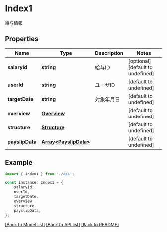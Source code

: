 # Index1

給与情報

## Properties

Name | Type | Description | Notes
------------ | ------------- | ------------- | -------------
**salaryId** | **string** | 給与ID | [optional] [default to undefined]
**userId** | **string** | ユーザID | [default to undefined]
**targetDate** | **string** | 対象年月日 | [default to undefined]
**overview** | [**Overview**](Overview.md) |  | [default to undefined]
**structure** | [**Structure**](Structure.md) |  | [default to undefined]
**payslipData** | [**Array&lt;PayslipData&gt;**](PayslipData.md) |  | [default to undefined]

## Example

```typescript
import { Index1 } from './api';

const instance: Index1 = {
    salaryId,
    userId,
    targetDate,
    overview,
    structure,
    payslipData,
};
```

[[Back to Model list]](../README.md#documentation-for-models) [[Back to API list]](../README.md#documentation-for-api-endpoints) [[Back to README]](../README.md)
